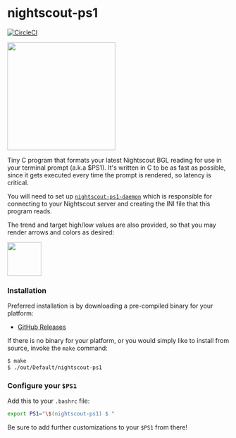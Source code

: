 # nightscout-ps1
[![CircleCI](https://circleci.com/gh/TooTallNate/nightscout-ps1/tree/master.svg?style=svg)](https://circleci.com/gh/TooTallNate/nightscout-ps1/tree/master)

<img width="245" src="https://user-images.githubusercontent.com/71256/34074189-a4a58b6e-e25e-11e7-8368-b12e684fdd04.png">

Tiny C program that formats your latest Nightscout BGL reading for use in
your terminal prompt (a.k.a $PS1). It's written in C to be as fast as possible,
since it gets executed every time the prompt is rendered, so latency is critical.

You will need to set up [`nightscout-ps1-daemon`][daemon] which is responsible for
connecting to your Nightscout server and creating the INI file that this
program reads.

The trend and target high/low values are also provided, so that you may
render arrows and colors as desired:

<img width="77" src="https://user-images.githubusercontent.com/71256/34065696-98696f46-e1b9-11e7-9e7e-b59386fc8bcf.png">

### Installation

Preferred installation is by downloading a pre-compiled binary for your platform:

* [GitHub Releases](https://github.com/TooTallNate/nightscout-ps1/releases)

If there is no binary for your platform, or you would simply like to install
from source, invoke the `make` command:

```bash
$ make
$ ./out/Default/nightscout-ps1
```

### Configure your `$PS1`

Add this to your `.bashrc` file:

```bash
export PS1="\$(nightscout-ps1) $ "
```

Be sure to add further customizations to your `$PS1` from there!

[daemon]: https://github.com/TooTallNate/nightscout-ps1-daemon
